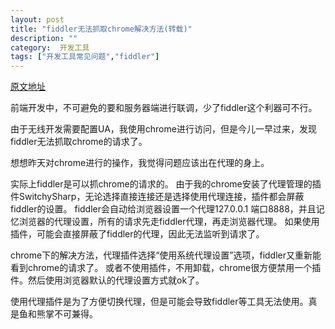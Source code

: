 ```yaml
---
layout: post
title: "fiddler无法抓取chrome解决方法(转载)"
description: ""
category:  开发工具
tags: ["开发工具常见问题","fiddler"]
---
```


[原文地址](http://blog.csdn.net/spring21st/article/details/7662327)

前端开发中，不可避免的要和服务器端进行联调，少了fiddler这个利器可不行。



由于无线开发需要配置UA，我使用chrome进行访问，但是今儿一早过来，发现fiddler无法抓取chrome的请求了。

想想昨天对chrome进行的操作，我觉得问题应该出在代理的身上。



实际上fiddler是可以抓chrome的请求的。
由于我的chrome安装了代理管理的插件SwitchySharp，无论选择直接连接还是选择使用代理连接，插件都会屏蔽fiddler的设置。
fiddler会自动给浏览器设置一个代理127.0.0.1 端口8888，并且记忆浏览器的代理设置，所有的请求先走fiddler代理，再走浏览器代理。
如果使用插件，可能会直接屏蔽了fiddler的代理，因此无法监听到请求了。

chrome下的解决方法，代理插件选择“使用系统代理设置”选项，fiddler又重新能看到chrome的请求了。
或者不使用插件，不用卸载，chrome很方便禁用一个插件。然后使用浏览器默认的代理设置方式就ok了。

使用代理插件是为了方便切换代理，但是可能会导致fiddler等工具无法使用。真是鱼和熊掌不可兼得。
